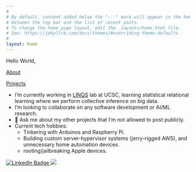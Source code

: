 ```yaml
---
#
# By default, content added below the "---" mark will appear in the home page
# between the top bar and the list of recent posts.
# To change the home page layout, edit the _layouts/home.html file.
# See: https://jekyllrb.com/docs/themes/#overriding-theme-defaults
#
layout: home
---
```


Hello World,

[About](about/about.md) 

[Projects](projects/projects.md)


- I’m currently working in [LINQS](https://linqs.soe.ucsc.edu/) lab at UCSC, learning statistical relational learning where we perform collective inference on big data.  
- I’m looking to collaborate on any software development or AI/ML research.  
- 💬 Ask me about my other projects that I'm not allowed to post publicly.  
- Current tech hobbies: 
  - Tinkering with Arduinos and Raspberry Pi.  
  - Building custom server-hypervisor systems (jerry-rigged AWS), and unnecessary home automation devices.  
  - rooting/jailbreaking Apple devices.  

<div id="badges">
  <a href="https://www.linkedin.com/in/thachandrew/">
    <img src="https://img.shields.io/badge/LinkedIn-blue?style=for-the-badge&logo=linkedin&logoColor=white" alt="LinkedIn Badge"/>
  </a>
  <a href="https://engineering.ucsc.edu/people/anthach">
    <img src="https://img.shields.io/badge/UCSC-Baskin%20Engineering-yellow"/>
  </a>
</div>
